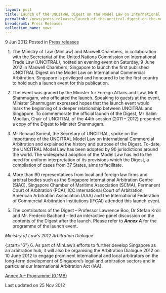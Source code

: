 ```yaml
---
layout: post
title: Launch of the UNCITRAL Digest on the Model Law on International Commercial Arbitration
permalink: /news/press-releases/launch-of-the-uncitral-digest-on-the-model-law-on-international-commercial-arbitration
breadcrumb: Press Releases
collection_name: news
---
```



9 Jun 2012 Posted in [Press releases](/news/press-releases)

1. The Ministry of Law (MinLaw) and Maxwell Chambers, in collaboration with the Secretariat of the United Nations Commission on International Trade Law (UNCITRAL), hosted an evening event on Saturday, 9 June 2012 in Maxwell Chambers, Singapore to launch the first published UNCITRAL Digest on the Model Law on International Commercial Arbitration. Singapore is privileged and honoured to be the first country to hold such a launch event for this publication.

2. The event was graced by the Minister for Foreign Affairs and Law, Mr K Shanmugam, who officiated the launch. Speaking to guests at the event, Minister Shanmugam expressed hopes that the launch event would mark the beginning of a deeper relationship between UNCITRAL and Singapore. To commemorate the official launch of the Digest, Mr Salim Moollan, Chair of UNCITRAL of the 44th session (2011 – 2012) presented a copy of the Digest to Minister Shanmugam.

3. Mr Renaud Sorieul, the Secretary of UNCITRAL, spoke on the importance of the UNCITRAL Model Law on International Commercial Arbitration and explained the history and purpose of the Digest. To-date, the UNCITRAL Model Law has been adopted by 90 jurisdictions around the world. The widespread adoption of the Model Law has led to the need for uniform interpretation of its provisions which the Digest, a compilation of cases from 37 States, aims to facilitate.

4. More than 90 representatives from local and foreign law firms and arbitral bodies such as the Singapore International Arbitration Centre (SIAC), Singapore Chamber of Maritime Association (SCMA), Permanent Court of Arbitration (PCA), ICC International Court of Arbitration, American Arbitration Association (AAA) and the International Federation of Commercial Arbitration Institutions (IFCAI) attended this launch event.

5. The contributors of the Digest – Professor Lawrence Boo, Dr Stefan Kröll and Mr. Frederic Bachand – led an interactive panel discussion on the contents of the Digest after the launch. Please refer to ***Annex A*** for the programme of the launch event.

*Ministry of Law’s 2012 Arbitration Dialogue*

{:start="6"}
6. As part of MinLaw’s efforts to further develop Singapore as an arbitration hub, it will also be organising the Arbitration Dialogue 2012 on 10 June 2012 to engage prominent international and local arbitrators on the long-term development of Singapore’s legal and arbitration sectors and in particular our International Arbitration Act (IAA). 

[Annex A – Programme (0.1MB)](/files/news/press-releases/2012/06/linkclick7afb.pdf)


<p class="right-side-updated">Last updated on 25 Nov 2012</p>
